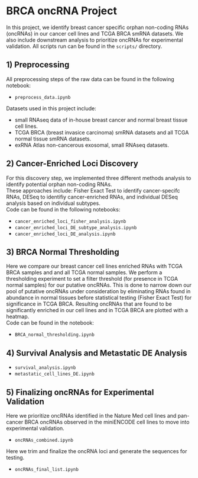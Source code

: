 # BRCA oncRNA Project
In this project, we identify breast cancer specific orphan non-coding RNAs (oncRNAs) in our cancer cell lines and TCGA BRCA smRNA datasets. We also include downstream analysis to prioritize oncRNAs for experimental validation.
All scripts run can be found in the `scripts/` directory.

## 1) Preprocessing
All preprocessing steps of the raw data can be found in the following notebook:
- `preprocess_data.ipynb`

Datasets used in this project include:
- small RNAseq data of in-house breast cancer and normal breast tissue cell lines.
- TCGA BRCA (breast invasice carcinoma) smRNA datasets and all TCGA normal tissue smRNA datasets.
- exRNA Atlas non-cancerous exosomal, small RNAseq datasets.

## 2) Cancer-Enriched Loci Discovery
For this discovery step, we implemented three different methods analysis to identify potential orphan non-coding RNAs. \
These approaches include: Fisher Exact Test to identify cancer-specifc RNAs, DESeq to identifiy cancer-enriched RNAs, and individual DESeq 
analysis based on individual subtypes. <br>
Code can be found in the following notebooks:
- `cancer_enriched_loci_fisher_analysis.ipynb`
- `cancer_enriched_loci_DE_subtype_analysis.ipynb`
- `cancer_enriched_loci_DE_analysis.ipynb`

## 3) BRCA Normal Thresholding
Here we compare our breast cancer cell lines enriched RNAs with TCGA BRCA samples and and all TCGA normal samples. We perform a thresholding experiment to set a filter threshold (for presence in TCGA normal samples) for our putative oncRNAs. This is done to narrow down our pool of putative oncRNAs under consideration by eliminating RNAs found in abundance in normal tissues before statistical testing (Fisher Exact Test) for significance in TCGA BRCA. Resulting oncRNAs that are found to be significantly enriched in our cell lines and in TCGA BRCA are plotted with a heatmap. <br>
Code can be found in the notebook:
- `BRCA_normal_thresholding.ipynb`

## 4) Survival Analysis and Metastatic DE Analysis
- `survival_analysis.ipynb`
- `metastatic_cell_lines_DE.ipynb`

## 5) Finalizing oncRNAs for Experimental Validation
Here we prioritize oncRNAs identified in the Nature Med cell lines and pan-cancer BRCA oncRNAs observed in the miniENCODE cell lines to move into experimental validation. 
- `oncRNAs_combined.ipynb` 


Here we trim and finalize the oncRNA loci and generate the sequences for testing.
- `oncRNAs_final_list.ipynb`

